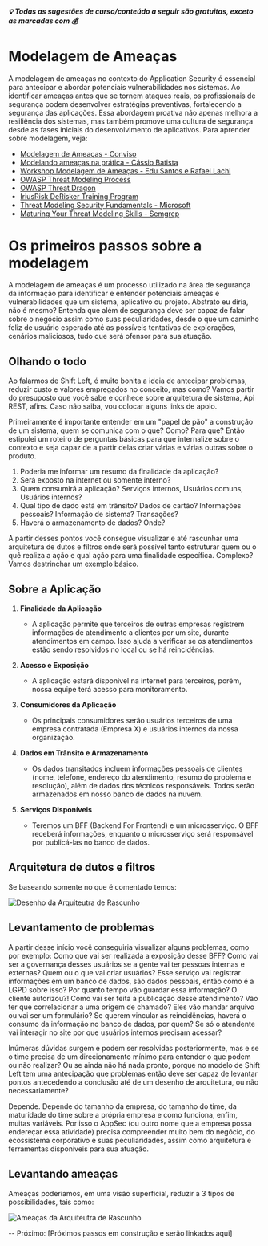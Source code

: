 ##### 💡 Todas as sugestões de curso/conteúdo a seguir são gratuitas, exceto as marcadas com 💰

# Modelagem de Ameaças
A modelagem de ameaças no contexto do Application Security é essencial para antecipar e abordar potenciais vulnerabilidades nos sistemas. Ao identificar ameaças antes que se tornem ataques reais, os profissionais de segurança podem desenvolver estratégias preventivas, fortalecendo a segurança das aplicações. Essa abordagem proativa não apenas melhora a resiliência dos sistemas, mas também promove uma cultura de segurança desde as fases iniciais do desenvolvimento de aplicativos. 
Para aprender sobre modelagem, veja:
- [Modelagem de Ameaças - Conviso](https://www.youtube.com/watch?v=UWDqnhJsafY)
- [Modelando ameaças na prática - Cássio Batista](https://www.youtube.com/watch?v=ZiFw84hv5SQ)
- [Workshop Modelagem de Ameaças - Edu Santos e Rafael Lachi](https://www.youtube.com/watch?v=wt-Nzz_waXk)
- [OWASP Threat Modeling Process](https://owasp.org/www-community/Threat_Modeling_Process)
- [OWASP Threat Dragon](https://owasp.org/www-project-threat-dragon/)
- [IriusRisk DeRisker Training Program](https://www.iriusrisk.com/derisker-training-and-certification)
- [Threat Modeling Security Fundamentals - Microsoft](https://learn.microsoft.com/en-us/training/paths/tm-threat-modeling-fundamentals/)
- [ Maturing Your Threat Modeling Skills - Semgrep](https://www.youtube.com/watch?v=2zxYPwpPVis)

# Os primeiros passos sobre a modelagem

A modelagem de ameaças é um processo utilizado na área de segurança da informação para identificar e entender potenciais ameaças e vulnerabilidades que um sistema, aplicativo ou projeto. Abstrato eu diria, não é mesmo? Entenda que além de segurança deve ser capaz de falar sobre o negócio assim como suas peculiaridades, desde o que um caminho feliz de usuário esperado até as possíveis tentativas de explorações, cenários maliciosos, tudo que será ofensor para sua atuação.

## Olhando o todo

Ao falarmos de Shift Left, é muito bonita a ideia de antecipar problemas, reduzir custo e valores empregados no conceito, mas como? 
Vamos partir do presuposto que você sabe e conhece sobre arquitetura de sistema, Api REST, afins. Caso não saiba, vou colocar alguns links de apoio. 

Primeiramente é importante entender em um "papel de pão" a construção de um sistema, quem se comunica com o que? Como? Para que? Então estipulei um roteiro de perguntas básicas para que internalize sobre o contexto e seja capaz de a partir delas criar várias e várias outras sobre o produto.

1. Poderia me informar um resumo da finalidade da aplicação?
2. Será exposto na internet ou somente interno?
3. Quem consumirá a aplicação? Serviços internos, Usuários comuns, Usuários internos? 
4. Qual tipo de dado está em trânsito? Dados de cartão? Informações pessoais? Informação de sistema? Transações?
5. Haverá o armazenamento de dados? Onde?

A partir desses pontos você consegue visualizar e até rascunhar uma arquitetura de dutos e filtros onde será possível tanto estruturar quem ou o quê realiza a ação e qual ação para uma finalidade específica. Complexo? Vamos destrinchar um exemplo básico.


## Sobre a Aplicação

1. **Finalidade da Aplicação**
   - A aplicação permite que terceiros de outras empresas registrem informações de atendimento a clientes por um site, durante atendimentos em campo. Isso ajuda a verificar se os atendimentos estão sendo resolvidos no local ou se há reincidências.

2. **Acesso e Exposição**
   - A aplicação estará disponível na internet para terceiros, porém, nossa equipe terá acesso para monitoramento.

3. **Consumidores da Aplicação**
   - Os principais consumidores serão usuários terceiros de uma empresa contratada (Empresa X) e usuários internos da nossa organização.

4. **Dados em Trânsito e Armazenamento**
   - Os dados transitados incluem informações pessoais de clientes (nome, telefone, endereço do atendimento, resumo do problema e resolução), além de dados dos técnicos responsáveis. Todos serão armazenados em nosso banco de dados na nuvem.

5. **Serviços Disponíveis**
   - Teremos um BFF (Backend For Frontend) e um microsserviço. O BFF receberá informações, enquanto o microsserviço será responsável por publicá-las no banco de dados.

## Arquitetura de dutos e filtros

Se baseando somente no que é comentado temos:

![Desenho da Arquiteutra de Rascunho](https://github.com/PedroKetzer/roadmap-appsecbr/assets/37319386/6d91a609-1b47-4c96-aa51-c274bfabfb3c)


## Levantamento de problemas

A partir desse início você conseguiria visualizar alguns problemas, como por exemplo:
Como que vai ser realizada a exposição desse BFF?
Como vai ser a governança desses usuários se a gente vai ter pessoas internas e externas? Quem ou o que vai criar usuários?
Esse serviço vai registrar informações em um banco de dados, são dados pessoais, então como é a LGPD sobre isso? Por quanto tempo vão guardar essa informação? O cliente autorizou?!
Como vai ser feita a publicação desse atendimento? Vão ter que correlacionar a uma origem de chamado? 
Eles vão mandar arquivo ou vai ser um formulário? 
Se querem vincular as reincidências, haverá o consumo da informação no banco de dados, por quem? 
Se só o atendente vai interagir no site por que usuários internos precisam acessar?

Inúmeras dúvidas surgem e podem ser resolvidas posteriormente, mas e se o time precisa de um direcionamento mínimo para entender o que podem ou não realizar? Ou se ainda não há nada pronto, porque no modelo de Shift Left tem uma antecipação que problemas então deve ser capaz de levantar pontos antecedendo a conclusão até de um desenho de arquitetura, ou não necessariamente?

Depende.
Depende do tamanho da empresa, do tamanho do time, da maturidade do time sobre a própria empresa e como funciona, enfim, muitas variáveis. Por isso o AppSec (ou outro nome que a empresa possa endereçar essa atividade) precisa compreender muito bem do negócio, do ecossistema corporativo e suas peculiaridades, assim como arquitetura e ferramentas disponíveis para sua atuação.

## Levantando ameaças

Ameaças poderíamos, em uma visão superficial, reduzir a 3 tipos de possibilidades, tais como:

![Ameaças da Arquiteutra de Rascunho](https://github.com/PedroKetzer/roadmap-appsecbr/assets/37319386/f5a94642-995c-4e17-8484-93f06ede0284)



--
Próximo: [Próximos passos em construção e serão linkados aqui]
